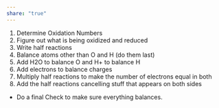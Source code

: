 ```yaml
---
share: "true"
---
```


1. Determine Oxidation Numbers
2. Figure out what is being oxidized and reduced
3. Write half reactions
4. Balance atoms other than O and H (do them last)
5. Add H2O to balance O and H+ to balance H
6. Add electrons to balance charges
7. Multiply half reactions to make the number of electrons equal in both
8. Add the half reactions cancelling stuff that appears on both sides
- Do a final Check to make sure everything balances.